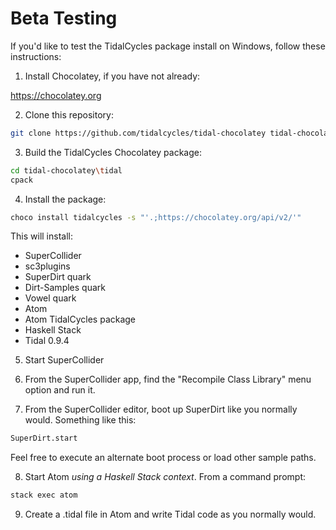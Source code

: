 # Beta Testing

If you'd like to test the TidalCycles package install on Windows, follow these instructions:

1. Install Chocolatey, if you have not already:

https://chocolatey.org

2. Clone this repository:

```bash
git clone https://github.com/tidalcycles/tidal-chocolatey tidal-chocolatey
```

3. Build the TidalCycles Chocolatey package:

```bash
cd tidal-chocolatey\tidal
cpack
```

4. Install the package:

```bash
choco install tidalcycles -s "'.;https://chocolatey.org/api/v2/'"
```

This will install:

- SuperCollider
- sc3plugins
- SuperDirt quark
- Dirt-Samples quark
- Vowel quark
- Atom
- Atom TidalCycles package
- Haskell Stack
- Tidal 0.9.4

5. Start SuperCollider

6. From the SuperCollider app, find the "Recompile Class Library" menu option and run it.

7. From the SuperCollider editor, boot up SuperDirt like you normally would. Something like this:

```bash
SuperDirt.start
```

Feel free to execute an alternate boot process or load other sample paths.

8. Start Atom *using a Haskell Stack context*. From a command prompt:

```bash
stack exec atom
```

9. Create a .tidal file in Atom and write Tidal code as you normally would. 

